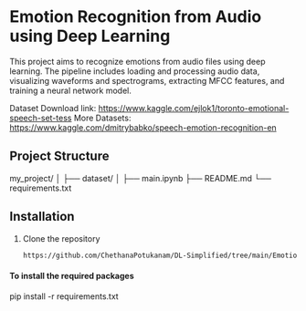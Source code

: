 # Emotion Recognition from Audio using Deep Learning

This project aims to recognize emotions from audio files using deep learning. The pipeline includes loading and processing audio data, visualizing waveforms and spectrograms, extracting MFCC features, and training a neural network model.

Dataset Download link: https://www.kaggle.com/ejlok1/toronto-emotional-speech-set-tess More Datasets: https://www.kaggle.com/dmitrybabko/speech-emotion-recognition-en

## Project Structure

my_project/
│
├── dataset/
│
├── main.ipynb
├── README.md
└── requirements.txt


## Installation

1. Clone the repository
   ```sh
   https://github.com/ChethanaPotukanam/DL-Simplified/tree/main/Emotion_Recognition_Audio

#### To install the required packages
pip install -r requirements.txt
